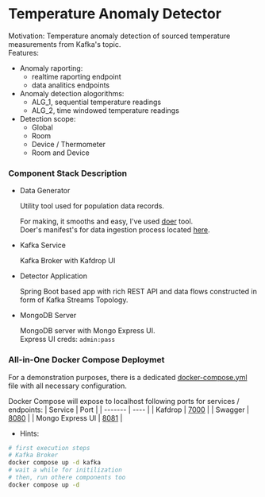 # Temperature Anomaly Detector

Motivation: Temperature anomaly detection of sourced temperature measurements from Kafka's topic.\
Features:
 - Anomaly raporting:
   - realtime raporting endpoint
   - data analitics endpoints
 - Anomaly detection alogorithms:
   - ALG_1, sequential temperature readings
   - ALG_2, time windowed temperature readings
 - Detection scope:
   - Global
   - Room
   - Device / Thermometer
   - Room and Device

### Component Stack Description
- Data Generator
  
  Utility tool used for population data records.

  For making, it smooths and easy, I've used [doer](https://github.com/sygnowski/doer) tool.\
  Doer's manifest's for data ingestion process located [here](data-gen/).

- Kafka Service
  
  Kafka Broker with Kafdrop UI

- Detector Application

  Spring Boot based app with rich REST API and data flows constructed in form of Kafka Streams Topology.

- MongoDB Server
  
  MongoDB server with Mongo Express UI.\
  Express UI creds: `admin:pass`

### All-in-One Docker Compose Deploymet

  For a demonstration purposes, there is a dedicated [docker-compose.yml](docker-compose.yml) file with all necessary configuration.

  Docker Compose will expose to localhost following ports for services / endpoints:
  | Service | Port |
  | ------- | ---- |
  | Kafdrop | [7000](http://localhost:7000) |
  | Swagger | [8080](http://localhost:8080/swagger-ui.html#/) |
  | Mongo Express UI | [8081](http://localhost:7000) |

  * Hints:

  ```bash
  # first execution steps
  # Kafka Broker
  docker compose up -d kafka
  # wait a while for initilization 
  # then, run othere components too
  docker compose up -d

  ```